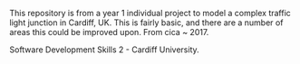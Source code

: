 This repository is from a year 1 individual project to model a complex traffic light junction in Cardiff, UK. This is fairly basic, and there are a number of areas this could be improved upon. From cica ~ 2017.

Software Development Skills 2 - Cardiff University.
